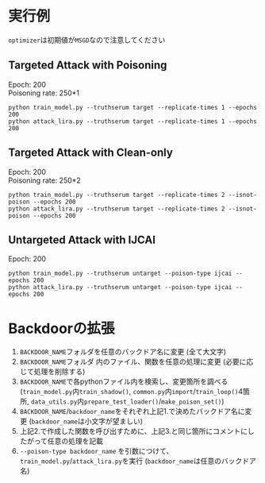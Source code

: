 # 実行例
`optimizer`は初期値が`MSGD`なので注意してください
## Targeted Attack with Poisoning
Epoch: 200  
Poisoning rate: 250*1
```
python train_model.py --truthserum target --replicate-times 1 --epochs 200
python attack_lira.py --truthserum target --replicate-times 1 --epochs 200
```

## Targeted Attack with Clean-only
Epoch: 200  
Poisoning rate: 250*2
```
python train_model.py --truthserum target --replicate-times 2 --isnot-poison --epochs 200
python attack_lira.py --truthserum target --replicate-times 2 --isnot-poison --epochs 200
```

## Untargeted Attack with IJCAI
Epoch: 200
```
python train_model.py --truthserum untarget --poison-type ijcai --epochs 200
python attack_lira.py --truthserum untarget --poison-type ijcai --epochs 200
```

# Backdoorの拡張
1. `BACKDOOR_NAME`フォルダを任意のバックドア名に変更 (全て大文字)
2. `BACKDOOR_NAME`フォルダ 内のファイル、関数を任意の処理に変更 (必要に応じて処理を削除する)
3. `BACKDOOR_NAME`で各pythonファイル内を検索し、変更箇所を調べる  
   (`train_model.py`内`train_shadow()`, `common.py`内`import`/`train_loop()`4箇所, `data_utils.py`内`prepare_test_loader()`/`make_poison_set()`)
4. `BACKDOOR_NAME`/`backdoor_name`をそれぞれ上記1.で決めたバックドア名に変更 (`backdoor_name`は小文字が望ましい)
5. 上記2.で作成した関数を呼び出すために、上記3.と同じ箇所にコメントにしたがって任意の処理を記載
6. `--poison-type backdoor_name` を引数につけて、`train_model.py`/`attack_lira.py`を実行 (`backdoor_name`は任意のバックドア名)
